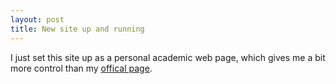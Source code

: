 ```yaml
---
layout: post
title: New site up and running
---
```


I just set this site up as a personal academic web page, which gives me a bit more control than my [offical page](https://liu.se/en/employee/freli29).